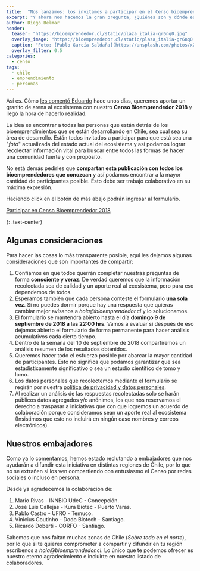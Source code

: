 ```yaml
---
title:  "Nos lanzamos: los invitamos a participar en el Censo bioemprendedor 2018"
excerpt: "Y ahora nos hacemos la gran pregunta, ¿Quiénes son y dónde están los bioemprendedores en Chile?"
author: Diego Belmar
header:
  teaser: "https://bioemprendedor.cl/static/plaza_italia-gr6nq0.jpg"
  overlay_image: "https://bioemprendedor.cl/static/plaza_italia-gr6nq0.jpg"
  caption: "Foto: [Pablo García Saldaña](https://unsplash.com/photos/xZjS1PxZE1Q) @ Unsplash"
  overlay_filter: 0.5
categories:
  - censo
tags:
  - chile
  - emprendimiento
  - personas
---
```


Así es. Cómo [les comentó Eduardo](https://bioemprendedor.cl/2018/08/censo-bioemprendedor/) hace unos días, queremos aportar un granito de arena al ecosistema con nuestro **Censo Bioemprendedor 2018** y llegó la hora de hacerlo realidad.

La idea es encontrar a todas las personas que están detrás de los bioemprendimientos que se están desarrollando en Chile, sea cual sea su área de desarrollo. Están todos invitados a participar para que está sea una "_foto_" actualizada del estado actual del ecosistema y así podamos lograr recolectar información vital para buscar entre todos las formas de hacer una comunidad fuerte y con propósito.

No está demás pedirles que **compartan esta publicación con todos los bioemprendedores que conozcan** y así podamos encontrar a la mayor cantidad de participantes posible. Esto debe ser trabajo colaborativo en su máxima expresión.

Haciendo click en el botón de más abajo podrán ingresar al formulario.

<p><a href="https://docs.google.com/forms/d/e/1FAIpQLSdLj6VcBMn6O6BWzus25WTjvJxP5X_7RiyHL27t1qwnz64Hjg/viewform?usp=sf_link" class="btn btn--success btn--x-large" onClick="ga('send', 'event', 'Formulario', 'Click', 'Censo 2018', '0', 'false');"> <i class="far fa-clipboard-list"></i> Participar en Censo Bioemprendedor 2018</a></p>
{: .text-center}

## Algunas consideraciones

Para hacer las cosas lo más transparente posible, aquí les dejamos algunas consideraciones que son importantes de compartir:

1. Confiamos en que todos querrán completar nuestras preguntas de forma **consciente y veraz**. De verdad queremos que la información recolectada sea de calidad y un aporte real al ecosistema, pero para eso dependemos de todos.
2. Esperamos también que cada persona conteste el formulario **una sola vez**. Si no puedes dormir porque hay una respuesta que quieras cambiar mejor avísanos a _hola@bioemprendedor.cl_ y lo solucionamos.
3. El formulario se mantendrá abierto hasta el día **domingo 9 de septiembre de 2018 a las 22:00 hrs**. Vamos a evaluar si después de eso déjamos abierto el formulario de forma permanente para hacer análisis acumulativos cada cierto tiempo.
3. Dentro de la semana del 10 de septiembre de 2018 compartiremos un análisis resumen de los resultados obtenidos.
4. Queremos hacer todo el esfuerzo posible por abarcar la mayor cantidad de participantes. Esto no significa que podamos garantizar que sea estadísticamente significativo o sea un estudio científico de tomo y lomo.
5. Los datos personales que recolectemos mediante el formulario se regirán por nuestra [política de privacidad y datos personales](https://bioemprendedor.cl/politicas/).
6. Al realizar un análisis de las respuestas recolectadas solo se harán públicos datos agregados y/o anónimos, los que nos reservamos el derecho a traspasar a iniciativas que con que logremos un acuerdo de colaboración porque consideramos sean un aporte real al ecosistema (Insistimos que esto no incluirá en ningún caso nombres y correos electrónicos).

## Nuestros embajadores

Como ya lo comentamos, hemos estado reclutando a embajadores que nos ayudarán a difundir esta iniciativa en distintas regiones de Chile, por lo que no se extrañen si los ven compartiendo con entusiasmo el Censo por redes sociales o incluso en persona.

Desde ya agradecemos la colaboración de:

1. Mario Rivas - INNBIO UdeC - Concepción.
2. José Luis Callejas - Kura Biotec - Puerto Varas.
3. Pablo Castro - UFRO - Temuco.
4. Vinicius Coutinho - Dodo Biotech - Santiago.
5. Ricardo Doberti - CORFO - Santiago.

Sabemos que nos faltan muchas zonas de Chile (_Sobre todo en el norte_), por lo que si te quieres comprometer a compartir y difundir en tu región escríbenos a _hola@bioemprendedor.cl_. Lo único que te podemos ofrecer es nuestro eterno agradecimiento e incluirte en nuestro listado de colaboradores.
